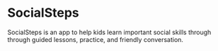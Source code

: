# SocialSteps
SocialSteps is an app to help kids learn important social skills through through guided lessons, practice, and friendly conversation.
